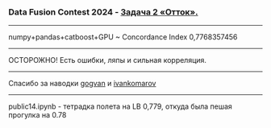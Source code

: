 <h3>Data Fusion Contest 2024 - <a href='https://ods.ai/competitions/data-fusion2024-churn' target='_blank'>Задача 2 «Отток».</a></h3>
<hr>
numpy+pandas+catboost+GPU ~ Concordance Index 0,7768357456
<hr>
ОСТОРОЖНО! Есть ошибки, ляпы и сильная корреляция.
<hr>
Спасибо за наводки <a href='https://github.com/gogvan/dfc2024_task2' target='_blank'>gogvan</a> и <a href='https://www.kaggle.com/code/ivankomarov/eda-churn/notebook' target='_blank'>ivankomarov</a>
<hr>
public14.ipynb - тетрадка полета на LB 0,779, откуда была пешая прогулка на 0.78

